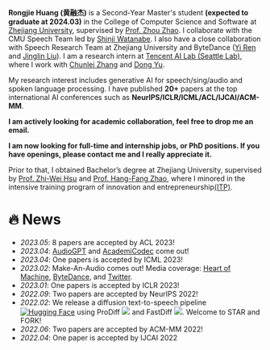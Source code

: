 **Rongjie Huang (黄融杰)** is a Second-Year Master's student **(expected to graduate at 2024.03)** in the College of Computer Science and Software at [Zhejiang University](https://www.zju.edu.cn/english/), supervised by [Prof. Zhou Zhao](https://person.zju.edu.cn/zhaozhou). I collaborate with the CMU Speech Team led by [Shinji Watanabe](https://scholar.google.com/citations?user=U5xRA6QAAAAJ). I also have a close collaboration with Speech Research Team at Zhejiang University and ByteDance ([Yi Ren](https://github.com/RayeRen) and [Jinglin Liu](https://github.com/MoonInTheRiver)). I am a research intern at [Tencent AI Lab (Seattle Lab)](https://ai.tencent.com/ailab/en/index), where I work with [Chunlei Zhang](https://scholar.google.com/citations?hl=zh-CN&user=NCKZGb0AAAAJ&view_op=list_works&sortby=pubdate) and [Dong Yu](https://scholar.google.com/citations?user=tMY31_gAAAAJ&hl=zh-CN). 

My research interest includes generative AI for speech/sing/audio and spoken language processing. I have published **20+** papers at the top international AI conferences such as **NeurIPS/ICLR/ICML/ACL/IJCAI/ACM-MM**.

**I am actively looking for academic collaboration, feel free to drop me an email.**

**I am now looking for full-time and internship jobs, or PhD positions. If you have openings, please contact me and I really appreciate it.**

Prior to that, I obtained Bachelor’s degree at Zhejiang University, supervised by [Prof. Zhi-Wei Hsu](https://person.zju.edu.cn/0014142) and [Prof. Hang-Fang Zhao](https://person.zju.edu.cn/0012062), where I minored in the intensive training program of innovation and entrepreneurship[(ITP)](http://itper.org/index.php/Index).

<!-- Rongjie aims at developing data-driven methods to study the interconnected world and investigates scientific and industrial problems. His research focuses on **multimodal (speech/sing/audio) synthesis, speech translation, and self-supervised learning**.  -->


# 🔥 News
- *2023.05*: 8 papers are accepted by ACL 2023!
- *2023.04*: [AudioGPT](https://github.com/AIGC-Audio/AudioGPT) and [AcademiCodec](https://github.com/yangdongchao/AcademiCodec) come out! 
- *2023.04*: One papers is accepted by ICML 2023!
- *2023.02*: Make-An-Audio comes out! Media coverage: [Heart of Machine](https://mp.weixin.qq.com/s/fphIJ13RWRIgGNTwYO06bw), [ByteDance](https://zhuanlan.zhihu.com/p/605228032), and [Twitter](https://twitter.com/_akhaliq/status/1619589070329348096).
- *2023.01*: One papers is accepted by ICLR 2023!
- *2022.09*: Two papers are accepted by NeurIPS 2022!
- *2022.02*: We release a diffusion text-to-speech pipeline [![Hugging Face](https://img.shields.io/badge/%F0%9F%A4%97%20Hugging%20Face-blue)](https://huggingface.co/spaces/Rongjiehuang/ProDiff) using ProDiff [![](https://img.shields.io/github/stars/Rongjiehuang/prodiff?style=social&label=Code+Stars)](https://github.com/Rongjiehuang/prodiff) and FastDiff [![](https://img.shields.io/github/stars/Rongjiehuang/FastDiff?style=social&label=Code+Stars)](https://github.com/Rongjiehuang/FastDiff). Welcome to STAR and FORK!
- *2022.06*: Two papers are accepted by ACM-MM 2022!
- *2022.04*: One paper is accepted by IJCAI 2022
